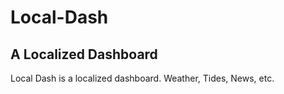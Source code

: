 # Local-Dash
## A Localized Dashboard

Local Dash is a localized dashboard. Weather, Tides, News, etc. 
